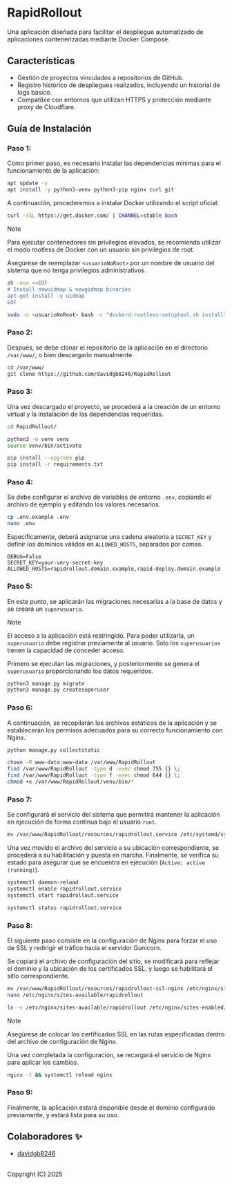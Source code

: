 # RapidRollout
Una aplicación diseñada para facilitar el despliegue automatizado de aplicaciones contenerizadas mediante Docker Compose.

## Características

- Gestión de proyectos vinculados a repositorios de GitHub.
- Registro histórico de despliegues realizados, incluyendo un historial de logs básico.
- Compatible con entornos que utilizan HTTPS y protección mediante proxy de Cloudflare.

## Guía de Instalación

### Paso 1:
Como primer paso, es necesario instalar las dependencias mínimas para el funcionamiento de la aplicación:
```bash
apt update -y
apt install -y python3-venv python3-pip nginx curl git
```

A continuación, procederemos a instalar Docker utilizando el script oficial:
```bash
curl -sSL https://get.docker.com/ | CHANNEL=stable bash
```

> [!NOTE]  
> Para ejecutar contenedores sin privilegios elevados, se recomienda utilizar el modo rootless de Docker con un usuario sin privilegios de root.
> 
> Asegúrese de reemplazar `<usuarioNoRoot>` por un nombre de usuario del sistema que no tenga privilegios administrativos.
>
> ```bash
> sh -eux <<EOF
> # Install newuidmap & newgidmap binaries
> apt-get install -y uidmap
> EOF
>
> sudo -u <usuarioNoRoot> bash -c "dockerd-rootless-setuptool.sh install"
> ```
> 

### Paso 2:
Después, se debe clonar el repositorio de la aplicación en el directorio `/var/www/`, o bien descargarlo manualmente.
```bash
cd /var/www/
git clone https://github.com/davidgb8246/RapidRollout
```

### Paso 3:
Una vez descargado el proyecto, se procederá a la creación de un entorno virtual y la instalación de las dependencias requeridas.
```bash
cd RapidRollout/

python3 -m venv venv
source venv/bin/activate

pip install --upgrade pip
pip install -r requirements.txt
```

### Paso 4:
Se debe configurar el archivo de variables de entorno `.env`, copiando el archivo de ejemplo y editando los valores necesarios.
```bash
cp .env.example .env
nano .env
```

Específicamente, deberá asignarse una cadena aleatoria a `SECRET_KEY` y definir los dominios válidos en `ALLOWED_HOSTS`, separados por comas.
```env
DEBUG=False
SECRET_KEY=your-very-secret-key
ALLOWED_HOSTS=rapidrollout.domain.example,rapid-deploy.domain.example
```

### Paso 5:
En este punto, se aplicarán las migraciones necesarias a la base de datos y se creará un `superusuario`.

> [!NOTE]  
> El acceso a la aplicación está restringido. Para poder utilizarla, un `superusuario` debe registrar previamente al usuario. Solo los `superusuarios` tienen la capacidad de conceder acceso.

Primero se ejecutan las migraciones, y posteriormente se genera el `superusuario` proporcionando los datos requeridos.
```bash
python3 manage.py migrate
python3 manage.py createsuperuser
```

### Paso 6:
A continuación, se recopilarán los archivos estáticos de la aplicación y se establecerán los permisos adecuados para su correcto funcionamiento con Nginx.
```bash
python manage.py collectstatic

chown -R www-data:www-data /var/www/RapidRollout
find /var/www/RapidRollout -type d -exec chmod 755 {} \;
find /var/www/RapidRollout -type f -exec chmod 644 {} \;
chmod +x /var/www/RapidRollout/venv/bin/*
```

### Paso 7:
Se configurará el servicio del sistema que permitirá mantener la aplicación en ejecución de forma continua bajo el usuario `root`.
```bash
mv /var/www/RapidRollout/resources/rapidrollout.service /etc/systemd/system/
```

Una vez movido el archivo del servicio a su ubicación correspondiente, se procederá a su habilitación y puesta en marcha. Finalmente, se verifica su estado para asegurar que se encuentra en ejecución (`Active: active (running)`).
```bash
systemctl daemon-reload
systemctl enable rapidrollout.service
systemctl start rapidrollout.service

systemctl status rapidrollout.service
```

### Paso 8:
El siguiente paso consiste en la configuración de Nginx para forzar el uso de SSL y redirigir el tráfico hacia el servidor Gunicorn.

Se copiará el archivo de configuración del sitio, se modificará para reflejar el dominio y la ubicación de los certificados SSL, y luego se habilitará el sitio correspondiente.
```bash
mv /var/www/RapidRollout/resources/rapidrollout-ssl-nginx /etc/nginx/sites-available/rapidrollout
nano /etc/nginx/sites-available/rapidrollout

ln -s /etc/nginx/sites-available/rapidrollout /etc/nginx/sites-enabled/
```

> [!NOTE]  
> Asegúrese de colocar los certificados SSL en las rutas especificadas dentro del archivo de configuración de Nginx.

Una vez completada la configuración, se recargará el servicio de Nginx para aplicar los cambios.
```bash
nginx -t && systemctl reload nginx
```

### Paso 9:
Finalmente, la aplicación estará disponible desde el dominio configurado previamente, y estará lista para su uso.

## Colaboradores ✨
- [davidgb8246](https://github.com/davidgb8246)<br><br>

Copyright (C) 2025

